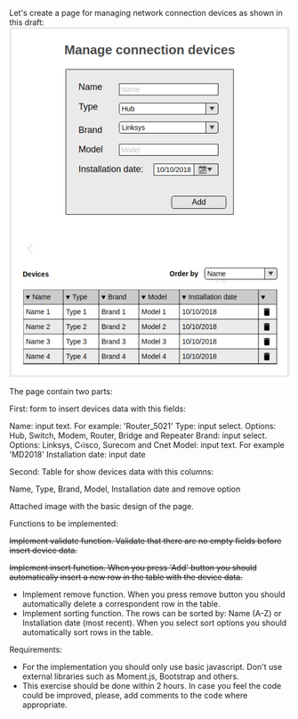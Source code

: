Let's create a page for managing network connection devices as shown in this draft:
![UI](greenpowermonitorpic.png)

The page contain two parts:

First: form to insert devices data with this fields:

 Name: input text. For example: 'Router_5021'
 Type: input select. Options: Hub, Switch, Modem, Router, Bridge and Repeater
 Brand: input select. Options: Linksys, C‹isco, Surecom and Cnet
 Model: input text. For example 'MD2018'
 Installation date: input date

Second: Table for show devices data with this columns:

 Name, Type, Brand, Model, Installation date and remove option

Attached image with the basic design of the page.

Functions to be implemented:

~~Implement validate function. Validate that there are no empty fields before insert device data.~~

~~Implement insert function. When you press 'Add' button you should automatically insert a new row in the table with the device data.~~

- Implement remove function. When you press remove button you should automatically delete a correspondent row in the table.
- Implement sorting function. The rows can be sorted by: Name (A-Z) or Installation date (most recent). When you select sort options you should automatically sort rows in the table.

Requirements: 
- For the implementation you should only use basic javascript. Don't use external libraries such as Moment.js, Bootstrap and others.
- This exercise should be done within 2 hours. In case you feel the code could be improved, please, add comments to the code where appropriate.
